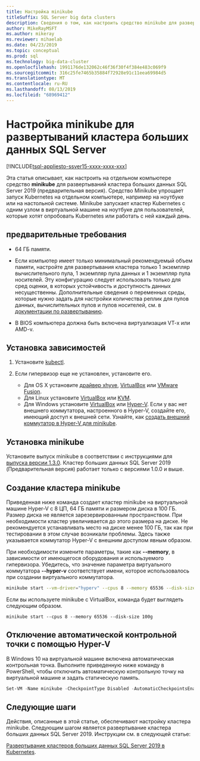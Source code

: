 ```yaml
---
title: Настройка minikube
titleSuffix: SQL Server big data clusters
description: Сведения о том, как настроить средство minikube для развертываний кластера больших данных SQL Server 2019 (предварительная версия) на отдельном компьютере.
author: MikeRayMSFT
ms.author: mikeray
ms.reviewer: mihaelab
ms.date: 04/23/2019
ms.topic: conceptual
ms.prod: sql
ms.technology: big-data-cluster
ms.openlocfilehash: 1991176de132062c46f36f30f4f384e483c069f9
ms.sourcegitcommit: 316c25fe7465b35884f72928e91c11eea69984d5
ms.translationtype: MT
ms.contentlocale: ru-RU
ms.lasthandoff: 08/13/2019
ms.locfileid: "68969412"
---
```

# <a name="configure-minikube-for-sql-server-big-data-cluster-deployments"></a>Настройка minikube для развертываний кластера больших данных SQL Server

[!INCLUDE[tsql-appliesto-ssver15-xxxx-xxxx-xxx](../includes/tsql-appliesto-ssver15-xxxx-xxxx-xxx.md)]

Эта статья описывает, как настроить на отдельном компьютере средство **minikube** для развертываний кластера больших данных SQL Server 2019 (предварительная версия). Средство Minikube упрощает запуск Kubernetes на отдельном компьютере, например на ноутбуке или на настольной системе. Minikube запускает кластер Kubernetes с одним узлом в виртуальной машине на ноутбуке для пользователей, которые хотят опробовать Kubernetes или работать с ней каждый день. 

## <a name="prerequisites"></a>предварительные требования

- 64 ГБ памяти.

- Если компьютер имеет только минимальный рекомендуемый объем памяти, настройте для развертывания кластера только 1 экземпляр вычислительного пула, 1 экземпляр пула данных и 1 экземпляр пула носителей. Эту конфигурацию следует использовать только для сред оценки, в которых устойчивость и доступность данных несущественны. Дополнительные сведения о переменных среды, которые нужно задать для настройки количества реплик для пулов данных, вычислительных пулов и пулов носителей, см. в [документации по развертыванию](deployment-guidance.md#configfile).

- В BIOS компьютера должна быть включена виртуализация VT-x или AMD-v.

## <a name="install-dependencies"></a>Установка зависимостей

1. Установите [kubectl](https://kubernetes.io/docs/tasks/tools/install-kubectl/).

1. Если гипервизор еще не установлен, установите его.
   - Для OS X установите [драйвер xhyve](https://git.k8s.io/minikube/docs/drivers.md), [VirtualBox](https://www.virtualbox.org/wiki/Downloads) или [VMware Fusion](https://www.vmware.com/products/fusion).
   - Для Linux установите [VirtualBox](https://www.virtualbox.org/wiki/Downloads) или [KVM](https://www.linux-kvm.org/).
   - Для Windows установите [VirtualBox](https://www.virtualbox.org/wiki/Downloads) или [Hyper-V](https://msdn.microsoft.com/virtualization/hyperv_on_windows/quick_start/walkthrough_install). Если у вас нет внешнего коммутатора, настроенного в Hyper-V, создайте его, имеющий доступ к внешней сети. Узнайте, как [создать внешний коммутатор в Hyper-V для minikube](https://blogs.msdn.microsoft.com/wasimbloch/2017/01/23/setting-up-kubernetes-on-windows10-laptop-with-minikube/).

## <a name="install-minikube"></a>Установка minikube

Установите выпуск minikube в соответствии с инструкциями для [выпуска версии 1.3.0](https://github.com/kubernetes/minikube/releases/tag/v1.3.0). Кластер больших данных SQL Server 2019 (Предварительная версия) работает только с версиями 1.0.0 и выше.

## <a name="create-a-minikube-cluster"></a>Создание кластера minikube

Приведенная ниже команда создает кластер minikube на виртуальной машине Hyper-V с 8 ЦП, 64 ГБ памяти и размером диска в 100 ГБ. Размер диска не является зарезервированным пространством.  При необходимости кластер увеличивается до этого размера на диске.  Не рекомендуется устанавливать место на диске менее 100 ГБ, так как при тестировании в этом случае возникали проблемы. Здесь также указывается коммутатор Hyper-V с внешним доступом явным образом.

При необходимости измените параметры, такие как **--memory**, в зависимости от имеющегося оборудования и используемого гипервизора.  Убедитесь, что значение параметра виртуального коммутатора **--hyper-v** соответствует имени, которое использовалось при создании виртуального коммутатора.

```bash
minikube start --vm-driver="hyperv" --cpus 8 --memory 65536 --disk-size 100g --hyperv-virtual-switch "External"
```

Если вы используете minikube с VirtualBox, команда будет выглядеть следующим образом.

```base
minikube start --cpus 8 --memory 65536 --disk-size 100g
```

## <a name="disable-automatic-checkpoint-with-hyper-v"></a>Отключение автоматической контрольной точки с помощью Hyper-V

В Windows 10 на виртуальной машине включена автоматическая контрольная точка. Выполните приведенную ниже команду в PowerShell, чтобы отключить автоматическую контрольную точку на виртуальной машине и задать статическую память.

```PowerShell
Set-VM -Name minikube -CheckpointType Disabled -AutomaticCheckpointsEnabled $false -StaticMemory
```

## <a name="next-steps"></a>Следующие шаги

Действия, описанные в этой статье, обеспечивают настройку кластера minikube. Следующим шагом является развертывание кластера больших данных SQL Server 2019. Инструкции см. в следующей статье:

[Развертывание кластеров больших данных SQL Server 2019 в Kubernetes](deployment-guidance.md#deploy).

